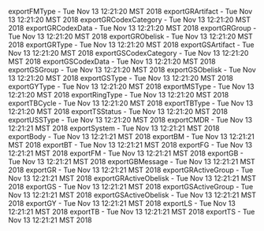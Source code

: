 
exportFMType - Tue Nov 13 12:21:20 MST 2018
exportGRArtifact - Tue Nov 13 12:21:20 MST 2018
exportGRCodexCategory - Tue Nov 13 12:21:20 MST 2018
exportGRCodexData - Tue Nov 13 12:21:20 MST 2018
exportGRGroup - Tue Nov 13 12:21:20 MST 2018
exportGRObelisk - Tue Nov 13 12:21:20 MST 2018
exportGRType - Tue Nov 13 12:21:20 MST 2018
exportGSArtifact - Tue Nov 13 12:21:20 MST 2018
exportGSCodexCategory - Tue Nov 13 12:21:20 MST 2018
exportGSCodexData - Tue Nov 13 12:21:20 MST 2018
exportGSGroup - Tue Nov 13 12:21:20 MST 2018
exportGSObelisk - Tue Nov 13 12:21:20 MST 2018
exportGSType - Tue Nov 13 12:21:20 MST 2018
exportGYType - Tue Nov 13 12:21:20 MST 2018
exportMSType - Tue Nov 13 12:21:20 MST 2018
exportRingType - Tue Nov 13 12:21:20 MST 2018
exportTBCycle - Tue Nov 13 12:21:20 MST 2018
exportTBType - Tue Nov 13 12:21:20 MST 2018
exportTSStatus - Tue Nov 13 12:21:20 MST 2018
exportUSSType - Tue Nov 13 12:21:20 MST 2018
exportCMDR - Tue Nov 13 12:21:21 MST 2018
exportSystem - Tue Nov 13 12:21:21 MST 2018
exportBody - Tue Nov 13 12:21:21 MST 2018
exportBM - Tue Nov 13 12:21:21 MST 2018
exportBT - Tue Nov 13 12:21:21 MST 2018
exportFG - Tue Nov 13 12:21:21 MST 2018
exportFM - Tue Nov 13 12:21:21 MST 2018
exportGB - Tue Nov 13 12:21:21 MST 2018
exportGBMessage - Tue Nov 13 12:21:21 MST 2018
exportGR - Tue Nov 13 12:21:21 MST 2018
exportGRActiveGroup - Tue Nov 13 12:21:21 MST 2018
exportGRActiveObelisk - Tue Nov 13 12:21:21 MST 2018
exportGS - Tue Nov 13 12:21:21 MST 2018
exportGSActiveGroup - Tue Nov 13 12:21:21 MST 2018
exportGSActiveObelisk - Tue Nov 13 12:21:21 MST 2018
exportGY - Tue Nov 13 12:21:21 MST 2018
exportLS - Tue Nov 13 12:21:21 MST 2018
exportTB - Tue Nov 13 12:21:21 MST 2018
exportTS - Tue Nov 13 12:21:21 MST 2018
